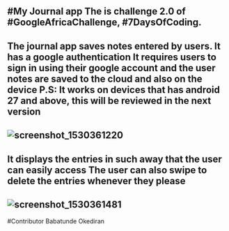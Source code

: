 #My Journal app
The is challenge 2.0 of #GoogleAfricaChallenge, #7DaysOfCoding.
--
The journal app saves notes entered by users. It has a google authentication
It requires users to sign in using their google account and the user notes are saved to the cloud and also on the device
P.S: It works on devices that has android 27 and above, this will be reviewed in the next version
--
![screenshot_1530361220](https://user-images.githubusercontent.com/39800334/42134630-9d73aee2-7d37-11e8-94a7-672867f4e104.png)
--
It displays the entries in such away that the user can easily access
The user can also swipe to delete the entries whenever they please
--
![screenshot_1530361481](https://user-images.githubusercontent.com/39800334/42134649-0118f038-7d38-11e8-93e3-2945d88aeed9.png)
--
#Contributor
Babatunde Okediran
